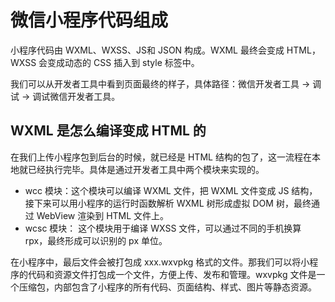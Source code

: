 # 微信小程序代码组成
小程序代码由 WXML、WXSS、JS和 JSON 构成。WXML 最终会变成 HTML，WXSS 会变成动态的 CSS 插入到 style 标签中。

我们可以从开发者工具中看到页面最终的样子，具体路径：微信开发者工具 -> 调试 -> 调试微信开发者工具。

## WXML 是怎么编译变成 HTML 的
在我们上传小程序包到后台的时候，就已经是 HTML 结构的包了，这一流程在本地就已经执行完毕。具体是通过开发者工具中两个模块来实现的。
- wcc 模块：这个模块可以编译 WXML 文件，把 WXML 文件变成 JS 结构，接下来可以用小程序的运行时函数解析 WXML 树形成虚拟 DOM 树，最终通过 WebView 渲染到 HTML 文件上。
- wcsc 模块： 这个模块用于编译 WXSS 文件，可以通过不同的手机换算 rpx，最终形成可以识别的 px 单位。

在小程序中，最后文件会被打包成 xxx.wxvpkg 格式的文件。那我们可以将小程序的代码和资源文件打包成一个文件，方便上传、发布和管理。wxvpkg 文件是一个压缩包，内部包含了小程序的所有代码、页面结构、样式、图片等静态资源。